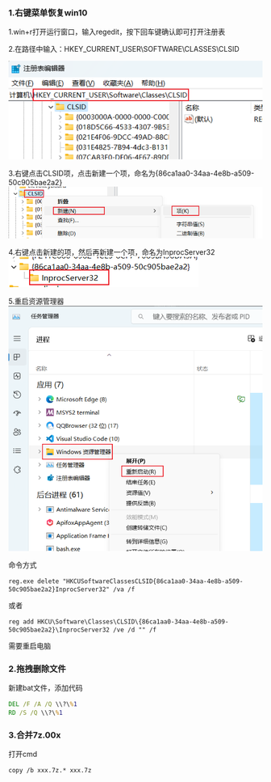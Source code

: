 ### 1.右键菜单恢复win10

1.win+r打开运行窗口，输入regedit，按下回车键确认即可打开注册表

2.在路径中输入：HKEY_CURRENT_USER\SOFTWARE\CLASSES\CLSID

![win11_clsid](../img/win11_clsid.png)

3.右键点击CLSID项，点击新建一个项，命名为{86ca1aa0-34aa-4e8b-a509-50c905bae2a2}
![win11_clsid_create](../img/win11_clsid_create.png)

4.右键点击新建的项，然后再新建一个项，命名为InprocServer32
![win11_clsid_inner_create](../img/win11_clsid_inner_create.png)

5.重启资源管理器
![win11_reboot_res](../img/win11_reboot_res.png)

命令方式
```
reg.exe delete "HKCUSoftwareClassesCLSID{86ca1aa0-34aa-4e8b-a509-50c905bae2a2}InprocServer32" /va /f
```
或者
```
reg add HKCU\Software\Classes\CLSID\{86ca1aa0-34aa-4e8b-a509-50c905bae2a2}\InprocServer32 /ve /d "" /f
```
需要重启电脑
### 2.拖拽删除文件
新建bat文件，添加代码
```bat
DEL /F /A /Q \\?\%1
RD /S /Q \\?\%1
```

### 3.合并7z.00x
打开cmd
```
copy /b xxx.7z.* xxx.7z
```